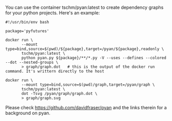 You can use the container tschm/pyan:latest to create dependency graphs for your python
projects. Here's an example:
```
#!/usr/bin/env bash

package='pyfutures'

docker run \
       --mount type=bind,source=$(pwd)/${package},target=/pyan/${package},readonly \
       tschm/pyan:latest \
       python pyan.py ${package}/**/*.py -V --uses --defines --colored --dot --nested-groups \
       > graph/graph.dot   # this is the output of the docker run command. It's writtern directly to the host

docker run \
       --mount type=bind,source=$(pwd)/graph,target=/pyan/graph \
       tschm/pyan:latest \
       dot -Tsvg /pyan/graph/graph.dot \
       > graph/graph.svg
```
Please check https://github.com/davidfraser/pyan and the links therein for a background on pyan.
